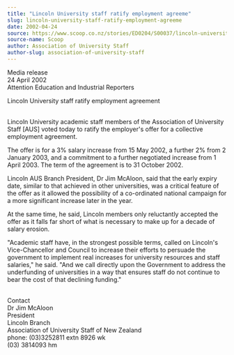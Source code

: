 ```yaml
---
title: "Lincoln University staff ratify employment agreeme"
slug: lincoln-university-staff-ratify-employment-agreeme
date: 2002-04-24
source: https://www.scoop.co.nz/stories/ED0204/S00037/lincoln-university-staff-ratify-employment-agreeme.htm
source-name: Scoop
author: Association of University Staff
author-slug: association-of-university-staff
---
```





<p>Media release<br>24 April 2002 <br>Attention
Education and Industrial Reporters</p>





<p>Lincoln
University staff ratify employment agreement</p>

<p><br>Lincoln
University academic staff members of the Association of
University Staff [AUS] voted today to ratify the employer's
offer for a collective employment agreement.<p>

<p>The offer is
for a 3% salary increase from 15 May 2002, a further 2% from
2 January 2003, and a commitment to a further negotiated
increase from 1 April 2003. The term of the agreement is to
31 October 2002.<p>

<p>Lincoln AUS Branch President, Dr Jim
McAloon, said that the early expiry date, similar to that
achieved in other universities, was a critical feature of
the offer as it allowed the possibility of a co-ordinated
national campaign for a more significant increase later in
the year.<p>

<p>At the same time, he said, Lincoln members only
reluctantly accepted the offer as it falls far short of what
is necessary to make up for a decade of salary erosion.<p>

<p>"Academic staff have, in the strongest possible terms,
called on Lincoln's Vice-Chancellor and Council to increase
their efforts to persuade the government to implement real
increases for university resources and staff salaries," he
said. "And we call directly upon the Government to address
the underfunding of universities in a way that ensures staff
do not continue to bear the cost of that declining
funding."</p>



<p><br>Contact<br>Dr Jim McAloon <br>President
<br>Lincoln Branch <br>Association of University Staff of
New Zealand <br>phone:  (03)3252811 extn 8926 wk <br>(03)
3814093
hm</p>

